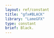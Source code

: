 ```yaml
---
layout: ref/constant
title: "gfx#BLACK"
library: "LameGFX"
type: constant
brief: Black.
---
```







